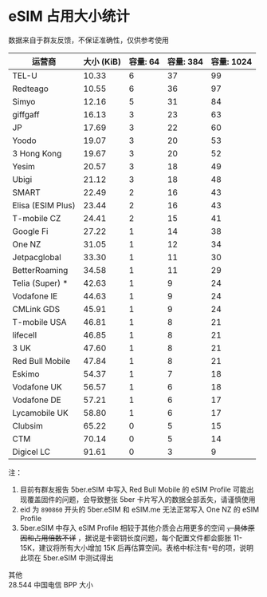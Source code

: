 # eSIM 占用大小统计

数据来自于群友反馈，不保证准确性，仅供参考使用

| 运营商            | 大小 (KiB) | 容量: 64 | 容量: 384 | 容量: 1024 |
| ------------- | ------- | ------ | ------- | -------- |
| TEL-U             | 10.33   | 6      | 37      | 99       |
| Redteago          | 10.55   | 6      | 36      | 97       |
| Simyo             | 12.16   | 5      | 31      | 84       |
| giffgaff          | 16.13   | 3      | 23      | 63       |
| JP                | 17.69   | 3      | 22      | 60       |
| Yoodo             | 19.07   | 3      | 20      | 53       |
| 3 Hong Kong       | 19.67   | 3      | 20      | 52       |
| Yesim             | 20.57   | 3      | 18      | 49       |
| Ubigi             | 21.12   | 3      | 18      | 48       |
| SMART             | 22.49   | 2      | 16      | 43       |
| Elisa (ESIM Plus) | 23.44   | 2      | 16      | 43       |
| T-mobile CZ       | 24.41   | 2      | 15      | 41       |
| Google Fi         | 27.22   | 1      | 14      | 38       |
| One NZ            | 31.05   | 1      | 12      | 34       |
| Jetpacglobal      | 33.30   | 1      | 11      | 30       |
| BetterRoaming     | 34.58   | 1      | 11      | 29       |
| Telia (Super) *   | 42.63   | 1      | 9       | 24       |
| Vodafone IE       | 44.63   | 1      | 9       | 24       |
| CMLink GDS        | 45.91   | 1      | 9       | 24       |
| T-mobile USA      | 46.81   | 1      | 8       | 21       |
| lifecell          | 46.85   | 1      | 8       | 21       |
| 3 UK              | 47.60   | 1      | 8      | 21       |
| Red Bull Mobile   | 47.84   | 1      | 8       | 21       |
| Eskimo            | 54.37   | 1      | 7       | 18       |
| Vodafone UK       | 56.57   | 1      | 6       | 18       |
| Vodafone DE       | 57.21   | 1      | 6       | 17       |
| Lycamobile UK     | 58.80   | 1      | 6       | 17       |
| Clubsim           | 65.22   | 0      | 5       | 15       |
| CTM               | 70.14   | 0      | 5       | 14       |
| Digicel LC        | 91.61   | 0      | 3       | 9        |

注：
1. 目前有群友报告 5ber.eSIM 中写入 Red Bull Mobile 的 eSIM Profile 可能出现覆盖固件的问题，会导致整张 5ber 卡片写入的数据全部丢失，请谨慎使用
2. eid 为 `890860` 开头的 5ber.eSIM 和 eSIM.me 无法正常写入 One NZ 的 eSIM Profile
3. 5ber.eSIM 中存入 eSIM Profile 相较于其他介质会占用更多的空间 ~~，具体原因和占用倍数不详~~ ，据说是卡密钥长度问题，每个配置文件都会膨胀 11-15K，建议将所有大小增加 15K 后再估算空间。表格中标注有`*`号的项，说明此项在 5ber.eSIM 中测试得出


其他  
28.544 中国电信 BPP 大小
